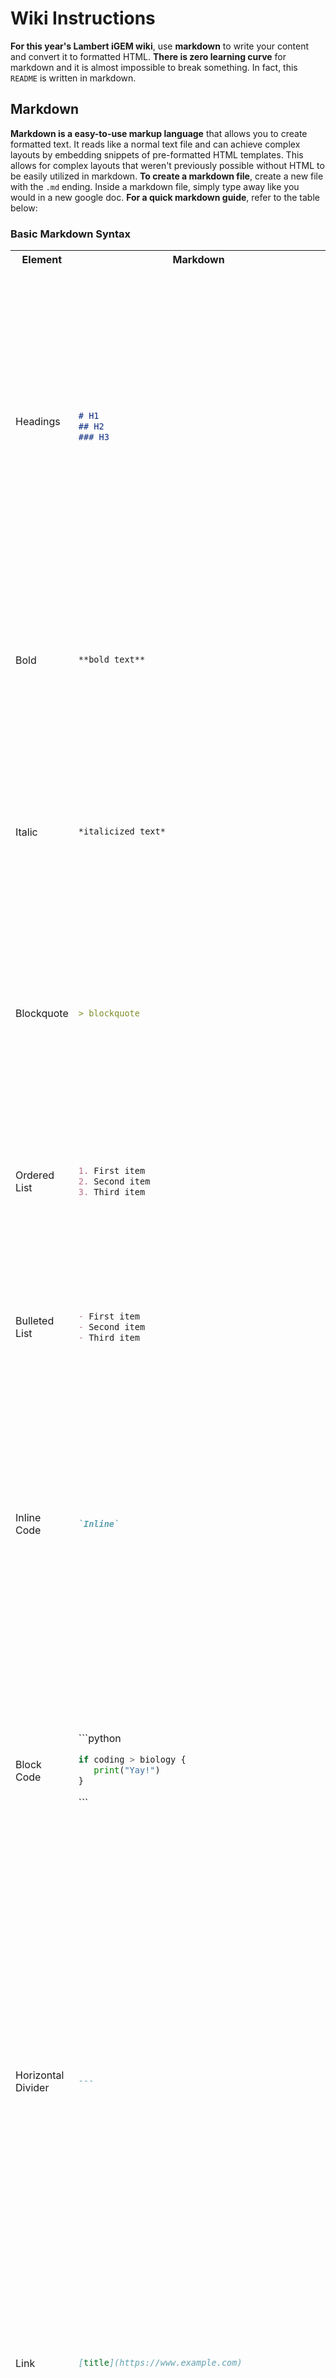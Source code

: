 # Wiki Instructions
**For this year's Lambert iGEM wiki**, use **markdown** to write your content and convert it to formatted HTML. **There is zero learning curve** for markdown and it is almost impossible to break something. In fact, this `README` is written in markdown.

## Markdown
**Markdown is a easy-to-use markup language** that allows you to create formatted text. It reads like a normal text file and can achieve complex layouts by embedding snippets of pre-formatted HTML templates. This allows for complex layouts that weren't previously possible without HTML to be easily utilized in markdown. **To create a markdown file**, create a new file with the `.md` ending. Inside a markdown file, simply type away like you would in a new google doc. **For a quick markdown guide**, refer to the table below: 

### Basic Markdown Syntax

<table>
<tr>  
 
<th> Element </th>
<th> Markdown </th>
<th> Preview </th>
</tr>

<tr>
 
<td>

Headings

</td>

<td>
 
 ```markdown
 
 # H1
 ## H2
 ### H3
 ```

</td>

<td>
<img width="486" alt="Screen Shot 2022-07-02 at 12 33 04 AM" src="https://user-images.githubusercontent.com/61951438/176986601-ea070772-9e0c-4b0c-bb18-de1392cd2266.png">
</td>
 </tr>
 <tr>

 
<td>
 Bold
</td>
<td>
 
 ```markdown
 **bold text**
 ```
 
</td>
<td> 
<img width="265" alt="Screen Shot 2022-07-02 at 1 17 42 AM" src="https://user-images.githubusercontent.com/61951438/176987596-648cf905-30af-471a-a0b0-f6408a271a51.png">

</td>
 </tr>
 

<tr>
 
<td>
 Italic
</td>
<td>
 
 ```markdown
 *italicized text*
 ```
 
</td>

<td>
<img width="273" alt="Screen Shot 2022-07-02 at 1 18 21 AM" src="https://user-images.githubusercontent.com/61951438/176987610-4309feaf-bb26-44ad-814c-e0be839c79d2.png">

</td>

 </tr>
 
  <tr>
 
<td>
 Blockquote
</td>
<td>
 
 ```markdown
 > blockquote
 ```
 
</td>

<td>

<img width="296" alt="Screen Shot 2022-07-02 at 1 19 18 AM" src="https://user-images.githubusercontent.com/61951438/176987631-ed569805-b8f8-470b-94f6-1d689c7a72ed.png">

</td>


 </tr>
 
  <tr>
 
<td>
 Ordered List
</td>
<td>
 
 ```markdown
1. First item
2. Second item
3. Third item
 ```
 
</td>

<td>
<img width="230" alt="Screen Shot 2022-07-02 at 12 42 27 AM" src="https://user-images.githubusercontent.com/61951438/176986809-db331a77-c683-4f7a-91cd-39335e0171f6.png">
</td>
 </tr>
 
   <tr>
 
<td>
 Bulleted List
</td>
<td>
 
 ```markdown
- First item
- Second item
- Third item
 ```
 
</td>

<td>

<img width="224" alt="Screen Shot 2022-07-02 at 12 43 28 AM" src="https://user-images.githubusercontent.com/61951438/176986829-be54e4ab-be00-481b-b19f-195b0fd4f6e1.png">
</td>
 </tr>
 
 <tr>
<td>
 Inline Code
</td>
<td>

 
 ```markdown
`Inline`
```

</td>

<td>
<img width="394" alt="Screen Shot 2022-07-02 at 1 07 41 AM" src="https://user-images.githubusercontent.com/61951438/176987355-094d4a17-390f-410b-a479-7f4bdabf9448.png"></td>
</tr>
 
  <tr>
<td>
 Block Code
</td>
<td>
 
 
\```python
```python
if coding > biology {
   print("Yay!")
}
```
\```

</td>

<td>
<img width="383" alt="Screen Shot 2022-07-02 at 1 08 19 AM" src="https://user-images.githubusercontent.com/61951438/176987366-265f959a-98d4-4ec7-b4b8-4c4f552e2392.png">


</td>
</tr>
  <tr>
<td>
 Horizontal Divider
</td>
<td>
 
 ```markdown
---
```

</td>

<td>
<img width="599" alt="Screen Shot 2022-07-02 at 1 10 14 AM" src="https://user-images.githubusercontent.com/61951438/176987413-7c8f01fa-d1b8-4e40-b2f4-56a0d191d7b1.png">
</td>
</tr>
 

  <tr>
<td>
 Link
</td>
<td>
 
 ```markdown
[title](https://www.example.com)
```

</td>

<td>
<img width="291" alt="Screen Shot 2022-07-02 at 1 12 44 AM" src="https://user-images.githubusercontent.com/61951438/176987474-818708da-944e-4c18-915e-ec76d75e9432.png">
</td>
</tr>
 
   <tr>
<td>
 Image
</td>
<td>

 
 ```markdown
 
  {% include image.html 
 source="www.linktotheimage.com/imageurl" 
 alt="this is an image" 
 caption="Figure 1. This is an image of Akshaya"
 aspectRatio=1.3
 %}
 ```

</td>

<td>
<img width="505" alt="Screen Shot 2022-07-02 at 1 15 53 AM" src="https://user-images.githubusercontent.com/61951438/176987549-59bd6c06-2994-431e-9699-60ecfec440ac.png">
</td>
</tr>

 
</table>


**For a more detailed guide on markdown**, refer to [this page](https://github.com/adam-p/markdown-here/wiki/Markdown-Cheatsheet).


## Committee Colors 
Each page on the wiki will use accent colors to match it's committee. The colors for each committee **has been finalized** and are shown below.

![Group 131](https://user-images.githubusercontent.com/61951438/177016966-57ad98a1-bdfc-4fe9-8501-b1c9c52e2562.jpg)



## Custom Components Library
**Along with the basic markdown elements**, we have created a library of custom HTML layout templates that you can use in markdown to achieve complex layouts. **To use any of the HTML layout templates**, copy the code snippet of the layout you want to use and replace the filler content with your content. **If you can't find what you are looking** for in the templates already created below, contact the wiki team and we will create a custom layout template for you. **If you are looking for custom animations or graphics** on your page, contact the graphics committie.
<table>
<tr>  
 
<th> Code </th>
<th> Result </th>
</tr>

<tr>
<td>

### Icon Info Component

```html
 {% include iconInfoComponent.html 
 title="title" 
 text="some text" 
 icon="www.linktotheimage.com/imageurl"
 %}
 ```

</td>


<td>

<img width=1600 alt="Screen Shot 2022-06-28 at 7 34 42 PM" src="https://user-images.githubusercontent.com/61951438/176321499-81ca1e8f-8dd1-4146-b6c1-77865a7398ef.png">
</td>
</tr>
 
 <tr>
<td>

### Two Column Paragraph Component


```html
 {% include twoColumnParagraphComponent.html
 column1Title="Title"
 column1Text="some text"
 column2Title="Title"
 column2Text="some text"
 %}
 ```

</td>

<td>

<img width=1600 alt="Screen Shot 2022-06-28 at 7 34 42 PM" src="https://user-images.githubusercontent.com/61951438/176591857-b92df44d-2da4-4212-ad99-0efb9dff3da3.png">
</td>
</tr>
 
  <tr>
<td>

### Two Column Image Component


```html
{% include twoColumnImageComponent.html
image1URL="imageurl.com"
image1Figure="Figure 1. an image"
image2URL="imageurl.com"
image2Figure="Figure 2. another image"
 %}
 ```

</td>

<td>


<img width=1600 alt="Screen Shot 2022-06-28 at 7 34 42 PM" src="https://user-images.githubusercontent.com/61951438/176594151-1a7eb206-b068-45df-9cfc-7dead8892cf7.png">
</td>
</tr>

<tr>
<th> To be added </th>
</tr>

<tr>
<td> Circular Ordered Lists </td>
</tr>


<tr>
<td> Image Carousel </td>
</tr>

<tr>
<td> Tables </td>
</tr>


<tr>
<td> Circular Ordered Lists </td>
</tr>



 </table>
 
